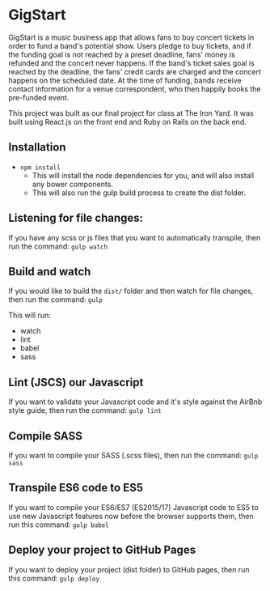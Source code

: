 # GigStart
GigStart is a music business app that allows fans to buy concert tickets in order to fund a band's potential show. Users pledge to buy tickets, and if the funding goal is not reached by a preset deadline, fans' money is refunded and the concert never happens. If the band's ticket sales goal is reached by the deadline, the fans' credit cards are charged and the concert happens on the scheduled date. At the time of funding, bands receive contact information for a venue correspondent, who then happily books the pre-funded event.

This project was built as our final project for class at The Iron Yard.  It was built using React.js on the front end and Ruby on Rails on the back end.

## Installation

- `npm install`
  - This will install the node dependencies for you, and will also install any bower components.
  - This will also run the gulp build process to create the dist folder.


## Listening for file changes:

If you have any scss or js files that you want to automatically transpile, then run the command:
`gulp watch`


## Build and watch

If you would like to build the `dist/` folder and then watch for file changes, then run the command:
`gulp`

This will run:
- watch
- lint
- babel
- sass

## Lint (JSCS) our Javascript

If you want to validate your Javascript code and it's style against the AirBnb style guide, then run the command:
`gulp lint`

## Compile SASS

If you want to compile your SASS (.scss files), then run the command:
`gulp sass`

## Transpile ES6 code to ES5

If you want to compile your ES6/ES7 (ES2015/17) Javascript code to ES5 to use new Javascript features now before the browser supports them, then run this command:
`gulp babel`

## Deploy your project to GitHub Pages

If you want to deploy your project (dist folder) to GitHub pages, then run this command:
`gulp deploy`
